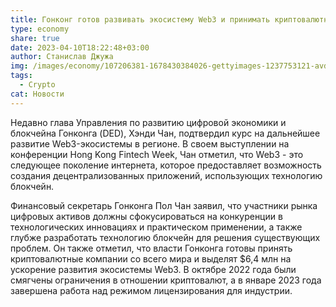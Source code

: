 ```yaml
---
title: Гонконг готов развивать экосистему Web3 и принимать криптовалютные компании
type: economy
share: true
date: 2023-04-10T18:22:48+03:00
author: Станислав Джужа
img: /images/economy/107206381-1678430384026-gettyimages-1237753121-avd_5468.jpeg
tags:
  - Crypto
cat: Новости
---
```

Недавно глава Управления по развитию цифровой экономики и блокчейна Гонконга (DED), Хэнди Чан, подтвердил курс на дальнейшее развитие Web3-экосистемы в регионе. В своем выступлении на конференции Hong Kong Fintech Week, Чан отметил, что Web3 - это следующее поколение интернета, которое предоставляет возможность создания децентрализованных приложений, использующих технологию блокчейн.

Финансовый секретарь Гонконга Пол Чан заявил, что участники рынка цифровых активов должны сфокусироваться на конкуренции в технологических инновациях и практическом применении, а также глубже разработать технологию блокчейн для решения существующих проблем. Он также отметил, что власти Гонконга готовы принять криптовалютные компании со всего мира и выделят $6,4 млн на ускорение развития экосистемы Web3. В октябре 2022 года были смягчены ограничения в отношении криптовалют, а в январе 2023 года завершена работа над режимом лицензирования для индустрии.